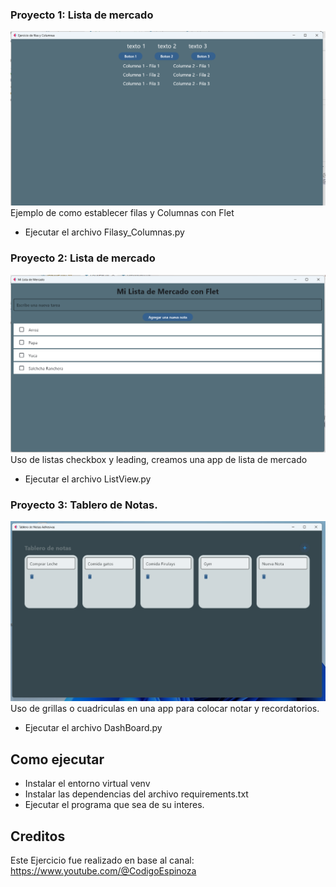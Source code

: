 ### Proyecto 1: Lista de mercado
![Ejemplo](https://github.com/vhngroup/Flet_Exercise/blob/main/static/Filas_y_Columnas.png)
Ejemplo de como establecer filas y Columnas con Flet
* Ejecutar el archivo Filasy_Columnas.py

### Proyecto 2: Lista de mercado
![Ejemplo](https://github.com/vhngroup/Flet_Exercise/blob/main/static/lista_De_Mercado.png)
Uso de listas checkbox y leading, creamos una app de lista de mercado
* Ejecutar el archivo ListView.py

### Proyecto 3: Tablero de Notas.
![Ejemplo](https://github.com/vhngroup/Flet_Exercise/blob/main/static/DashBoard.png)
Uso de grillas o cuadriculas en una app para colocar notar y recordatorios.
* Ejecutar el archivo DashBoard.py




## Como ejecutar
* Instalar el entorno virtual venv
* Instalar las dependencias del archivo requirements.txt
* Ejecutar el programa que sea de su interes.
## Creditos
Este Ejercicio fue realizado en base al canal: https://www.youtube.com/@CodigoEspinoza